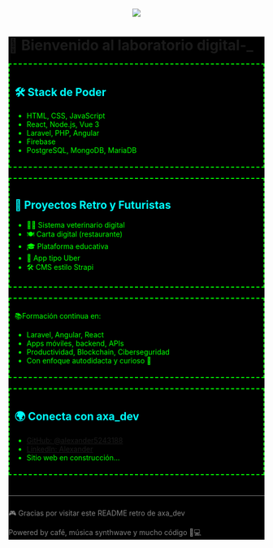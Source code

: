 <div>
    <h1 align="center">
    <img src="https://readme-typing-svg.herokuapp.com/?font=Righteous&size=35&center=true&vCenter=true&width=500&height=70&duration=4000&lines=Hi+There!+👋;+I'm+Alexander!;" />
</h1>
</div>

    
<div style="background-color: black">
<h1>🧬 Bienvenido al laboratorio digital<strong>-_</strong></h1>

<div class="box" style = "border: 2px dashed lime; padding: 10px; margin-bottom: 20px;">
  <h2 style="color: cyan;">🛠️ Stack de Poder</h2>
  <ul style="color: lime;">
    <li>HTML, CSS, JavaScript</li>
    <li>React, Node.js, Vue 3</li>
    <li>Laravel, PHP, Angular</li>
    <li>Firebase</li>
    <li>PostgreSQL, MongoDB, MariaDB</li>
  </ul>
</div>

<div class="box" style = "border: 2px dashed lime; padding: 10px; margin-bottom: 20px;">
  <h2 style="color: cyan;">🚀 Proyectos Retro y Futuristas</h2>
  <ul style="color: lime;">
    <li>👩‍⚕️ Sistema veterinario digital</li>
    <li>🍽 Carta digital (restaurante)</li>
    <li>🎓 Plataforma educativa </li>
    <li>📡 App tipo Uber</li>
    <li>🛠 CMS estilo Strapi</li>
  </ul>
</div>

<div class="box" style = "border: 2px dashed lime; padding: 10px; margin-bottom: 20px;">  
  <p style="color: lime;" >📚Formación continua en:</p>
  <ul style="color: lime;">
    <li>Laravel, Angular, React</li>
    <li>Apps móviles, backend, APIs</li>
    <li>Productividad, Blockchain, Ciberseguridad</li>
    <li>Con enfoque autodidacta y curioso 👀</li>
  </ul>
</div>

<div class="box" style = "border: 2px dashed lime; padding: 10px; margin-bottom: 20px;">
  <h2 style="color: cyan;">🌍 Conecta con axa_dev</h2>
  <ul style="color: lime;">
    <li style="color: lime;"><a href="#" target="_blank">GitHub: @alexander5243188</a></li>
    <li style="color: lime;"><a href="#" target="_blank">LinkedIn: Alexander</a></li>
    <li style="color: lime;"><span class="blink">Sitio web en construcción...</span></li>
  </ul>
</div>

<div class="footer" style = "margin-top: 40px; border-top: 1px solid gray; padding-top: 10px; color: gray; ">
  <p>🎮 Gracias por visitar este README retro de axa_dev</p>
  <p>Powered by café, música synthwave y mucho código 🧃💻</p>
</div>
</div>
